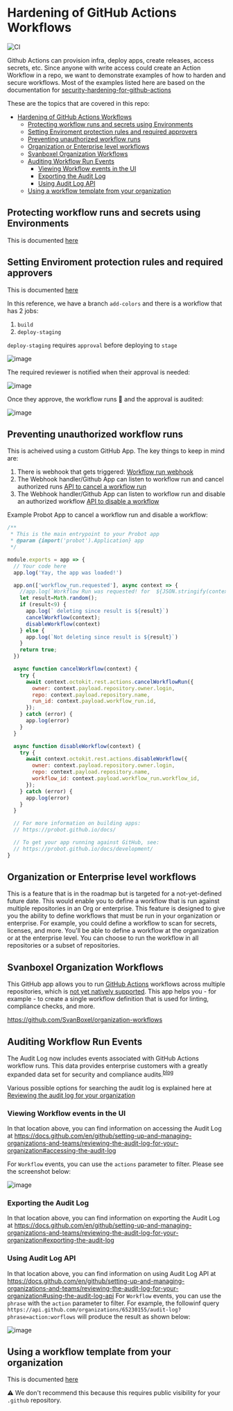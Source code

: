 # Hardening of GitHub Actions Workflows 

![CI](https://github.com/decyjphr-org/actions-demo/workflows/CI/badge.svg)

Github Actions can provision infra, deploy apps, create releases, access secrets, etc. Since anyone with write access could create an Action Workflow in a repo, we want to demonstrate examples of how to harden and secure workflows. Most of the examples listed here are based on the documentation for [security-hardening-for-github-actions](https://docs.github.com/en/actions/learn-github-actions/security-hardening-for-github-actions) 

These are the topics that are covered in this repo:

- [Hardening of GitHub Actions Workflows](#hardening-of-github-actions-workflows)
  - [Protecting workflow runs and secrets using Environments](#protecting-workflow-runs-and-secrets-using-environments)
  - [Setting Enviroment protection rules and required approvers](#setting-enviroment-protection-rules-and-required-approvers)
  - [Preventing unauthorized workflow runs](#preventing-unauthorized-workflow-runs)
  - [Organization or Enterprise level workflows](#organization-or-enterprise-level-workflows)
  - [Svanboxel Organization Workflows](#svanboxel-organization-workflows)
  - [Auditing Workflow Run Events](#auditing-workflow-run-events)
    - [Viewing Workflow events in the UI](#viewing-workflow-events-in-the-ui)
    - [Exporting the Audit Log](#exporting-the-audit-log)
    - [Using Audit Log API](#using-audit-log-api)
  - [Using a workflow template from your organization](#using-a-workflow-template-from-your-organization)

## Protecting workflow runs and secrets using Environments

This is documented [here]()

## Setting Enviroment protection rules and required approvers

This is documented [here](https://docs.github.com/en/actions/reference/environments)

In this reference, we have a branch `add-colors` and there is a workflow that has 2 jobs:
1. `build`
2. `deploy-staging`

`deploy-staging` requires `approval` before deploying to `stage`

![image](https://user-images.githubusercontent.com/57544838/112863729-24f4b880-9085-11eb-9c4a-8cce3f073985.png)

The required reviewer is notified when their approval is needed:

![image](https://user-images.githubusercontent.com/57544838/112863824-405fc380-9085-11eb-811b-5eb1ca07f14a.png)

Once they approve, the workflow runs :tada: and the approval is audited:

![image](https://user-images.githubusercontent.com/57544838/112864654-04792e00-9086-11eb-97a0-f350356235f4.png)


## Preventing unauthorized workflow runs

This is acheived using a custom GitHub App. The key things to keep in mind are:
1. There is webhook that gets triggered: [Workflow run webhook](https://docs.github.com/en/developers/webhooks-and-events/webhook-events-and-payloads#workflow_run)
2. The Webhook handler/Github App can listen to workflow run and cancel authorized runs [API to cancel a workflow run](https://octokit.github.io/rest.js/v18#actions-cancel-workflow-run)
3. The Webhook handler/Github App can listen to workflow run and disable an authorized workflow [API to disable a workflow](https://docs.github.com/en/rest/reference/actions#disable-a-workflow)

Example Probot App to cancel a workflow run and disable a workflow:

```Javascript
/**
 * This is the main entrypoint to your Probot app
 * @param {import('probot').Application} app
 */

module.exports = app => {
  // Your code here
  app.log('Yay, the app was loaded!')

  app.on(['workflow_run.requested'], async context => {
    //app.log(`Workflow Run was requested! for  ${JSON.stringify(context.payload)}`)
    let result=Math.random();
    if (result<9) {
      app.log(` deleting since result is ${result}`)
      cancelWorkflow(context);
      disableWorkflow(context)
    } else {
      app.log(`Not deleting since result is ${result}`)
    }
    return true;
  })

  async function cancelWorkflow(context) {
    try {
      await context.octokit.rest.actions.cancelWorkflowRun({
        owner: context.payload.repository.owner.login,
        repo: context.payload.repository.name,
        run_id: context.payload.workflow_run.id,
      });     
    } catch (error) {
      app.log(error)
    }
  }

  async function disableWorkflow(context) {
    try {
      await context.octokit.rest.actions.disableWorkflow({
        owner: context.payload.repository.owner.login,
        repo: context.payload.repository.name,
        workflow_id: context.payload.workflow_run.workflow_id,
      });     
    } catch (error) {
      app.log(error)
    }
  }

  // For more information on building apps:
  // https://probot.github.io/docs/

  // To get your app running against GitHub, see:
  // https://probot.github.io/docs/development/
}
```

## Organization or Enterprise level workflows

This is a feature that is in the roadmap but is targeted for a not-yet-defined future date. This would enable you to define a workflow that is run against multiple repositories in an Org or enterprise. This feature is designed to give you the ability to define workflows that must be run in your organization or enterprise. For example, you could define a workflow to scan for secrets, licenses, and more. You'll be able to define a workflow at the organization or at the enterprise level. You can choose to run the workflow in all repositories or a subset of repositories.

## Svanboxel Organization Workflows

This GitHub app allows you to run [GitHub Actions](https://github.com/features/actions) workflows across multiple repositories, which is [not yet natively supported](https://github.com/github/roadmap/issues/52). This app helps you - for example - to create a single workflow definition that is used for linting, compliance checks, and more.


https://github.com/SvanBoxel/organization-workflows


## Auditing Workflow Run Events

The Audit Log now includes events associated with GitHub Actions workflow runs. This data provides enterprise customers with a greatly expanded data set for security and compliance audits.<sup>[blog](https://github.blog/changelog/2021-02-23-github-actions-workflow-run-events-are-now-included-in-the-audit-log/)</sup>

Various possible options for searching the audit log is explained here at [Reviewing the audit log for your organization
](https://docs.github.com/en/github/setting-up-and-managing-organizations-and-teams/reviewing-the-audit-log-for-your-organization#searching-the-audit-log)

### Viewing Workflow events in the UI

In that location above, you can find information on accessing the Audit Log at https://docs.github.com/en/github/setting-up-and-managing-organizations-and-teams/reviewing-the-audit-log-for-your-organization#accessing-the-audit-log

For `Workflow` events, you can use the `actions` parameter to filter. Please see the screenshot below:

![image](https://user-images.githubusercontent.com/57544838/112735417-2c4f8100-8f22-11eb-8f18-63de02df0c09.png)


### Exporting the Audit Log

In that location above, you can find information on exporting the  Audit Log at https://docs.github.com/en/github/setting-up-and-managing-organizations-and-teams/reviewing-the-audit-log-for-your-organization#exporting-the-audit-log

### Using Audit Log API

In that location above, you can find information on using Audit Log API at https://docs.github.com/en/github/setting-up-and-managing-organizations-and-teams/reviewing-the-audit-log-for-your-organization#using-the-audit-log-api
For `Workflow` events, you can use the `phrase`  with the `action` parameter to filter. For example, the followinf query `https://api.github.com/organizations/65230155/audit-log?phrase=action:worflows` will produce the result as shown below:

![image](https://user-images.githubusercontent.com/57544838/112736273-de3d7c00-8f27-11eb-9228-e7fff8713d78.png)

## Using a workflow template from your organization

This is documented [here](https://docs.github.com/en/actions/learn-github-actions/sharing-workflows-with-your-organization#using-a-workflow-template-from-your-organization)

:warning: We don't recommend this because this requires public visibility for your `.github` repository.
